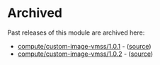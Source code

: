 # Archived

Past releases of this module are archived here:

- [compute/custom-image-vmss/1.0.1](https://github.com/Azure/bicep-registry-modules/releases/tag/compute/custom-image-vmss/1.0.1) - ([source](https://github.com/Azure/bicep-registry-modules/tree/compute/custom-image-vmss/1.0.1/modules/compute/custom-image-vmss))
- [compute/custom-image-vmss/1.0.2](https://github.com/Azure/bicep-registry-modules/releases/tag/compute/custom-image-vmss/1.0.2) - ([source](https://github.com/Azure/bicep-registry-modules/tree/compute/custom-image-vmss/1.0.2/modules/compute/custom-image-vmss))
